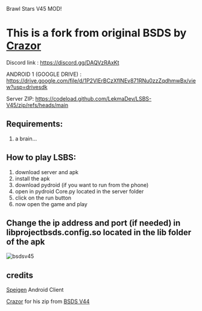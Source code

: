 Brawl Stars V45 MOD!

# This is a fork from original BSDS by [Crazor](https://github.com/CrazorTheCat)

Discord link : https://discord.gg/DAQVzRAxKt

ANDROID 1 (GOOGLE DRIVE) : https://drive.google.com/file/d/1P2VlErBCzXflNEv871RNu0zzZqdhmwBx/view?usp=drivesdk

Server ZIP: https://codeload.github.com/LekmaDev/LSBS-V45/zip/refs/heads/main

## Requirements: ##
1. a brain...

## How to play LSBS: ##
1. download server and apk
2. install the apk
3. download pydroid (if you want to run from the phone)
4. open in pydroid Core.py located in the server folder
5. click on the run button
6. now open the game and play

## Change the ip address and port (if needed) in libprojectbsds.config.so located in the lib folder of the apk ##

![bsdsv45](https://cdn.discordapp.com/attachments/1040608064681803827/1074675458848858132/Screenshot_2023-02-13-14-14-41-697_com.lsbs.v45555.jpg)

## credits ##
[Speigen](https://github.com/SpeigenGit) Android Client

[Crazor](https://github.com/CrazorTheCat) for his zip from [BSDS V44](https://github.com/CrazorTheCat/BSDS-V44)
